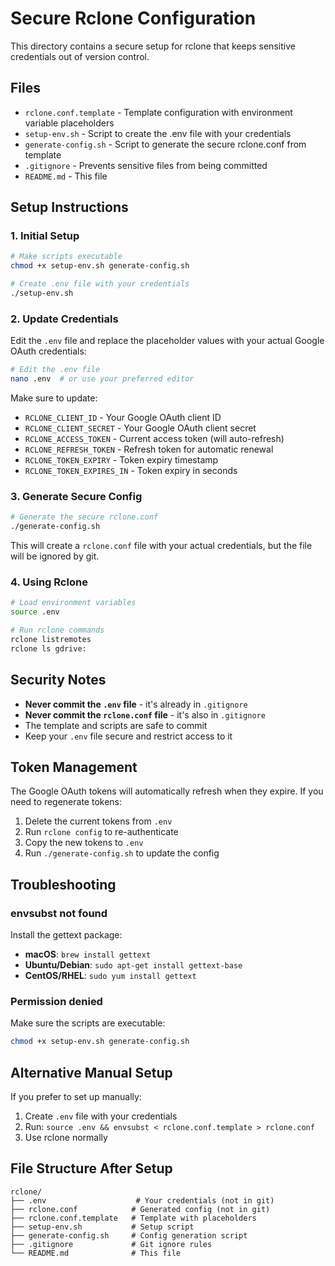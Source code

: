 # Secure Rclone Configuration

This directory contains a secure setup for rclone that keeps sensitive credentials out of version control.

## Files

- `rclone.conf.template` - Template configuration with environment variable placeholders
- `setup-env.sh` - Script to create the .env file with your credentials
- `generate-config.sh` - Script to generate the secure rclone.conf from template
- `.gitignore` - Prevents sensitive files from being committed
- `README.md` - This file

## Setup Instructions

### 1. Initial Setup

```bash
# Make scripts executable
chmod +x setup-env.sh generate-config.sh

# Create .env file with your credentials
./setup-env.sh
```

### 2. Update Credentials

Edit the `.env` file and replace the placeholder values with your actual Google OAuth credentials:

```bash
# Edit the .env file
nano .env  # or use your preferred editor
```

Make sure to update:
- `RCLONE_CLIENT_ID` - Your Google OAuth client ID
- `RCLONE_CLIENT_SECRET` - Your Google OAuth client secret
- `RCLONE_ACCESS_TOKEN` - Current access token (will auto-refresh)
- `RCLONE_REFRESH_TOKEN` - Refresh token for automatic renewal
- `RCLONE_TOKEN_EXPIRY` - Token expiry timestamp
- `RCLONE_TOKEN_EXPIRES_IN` - Token expiry in seconds

### 3. Generate Secure Config

```bash
# Generate the secure rclone.conf
./generate-config.sh
```

This will create a `rclone.conf` file with your actual credentials, but the file will be ignored by git.

### 4. Using Rclone

```bash
# Load environment variables
source .env

# Run rclone commands
rclone listremotes
rclone ls gdrive:
```

## Security Notes

- **Never commit the `.env` file** - it's already in `.gitignore`
- **Never commit the `rclone.conf` file** - it's also in `.gitignore`
- The template and scripts are safe to commit
- Keep your `.env` file secure and restrict access to it

## Token Management

The Google OAuth tokens will automatically refresh when they expire. If you need to regenerate tokens:

1. Delete the current tokens from `.env`
2. Run `rclone config` to re-authenticate
3. Copy the new tokens to `.env`
4. Run `./generate-config.sh` to update the config

## Troubleshooting

### envsubst not found
Install the gettext package:
- **macOS**: `brew install gettext`
- **Ubuntu/Debian**: `sudo apt-get install gettext-base`
- **CentOS/RHEL**: `sudo yum install gettext`

### Permission denied
Make sure the scripts are executable:
```bash
chmod +x setup-env.sh generate-config.sh
```

## Alternative Manual Setup

If you prefer to set up manually:

1. Create `.env` file with your credentials
2. Run: `source .env && envsubst < rclone.conf.template > rclone.conf`
3. Use rclone normally

## File Structure After Setup

```
rclone/
├── .env                    # Your credentials (not in git)
├── rclone.conf            # Generated config (not in git)
├── rclone.conf.template   # Template with placeholders
├── setup-env.sh           # Setup script
├── generate-config.sh     # Config generation script
├── .gitignore             # Git ignore rules
└── README.md              # This file
```
